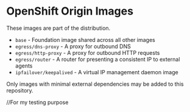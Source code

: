 # OpenShift Origin Images

These images are part of the distribution.

* `base` - Foundation image shared across all other images
* `egress/dns-proxy` - A proxy for outbound DNS
* `egress/http-proxy` - A proxy for outbound HTTP requests
* `egress/router` - A router for presenting a consistent IP to external agents
* `ipfailover/keepalived` - A virtual IP management daemon image

Only images with minimal external dependencies may be added to this repository.


//For my testing purpose
